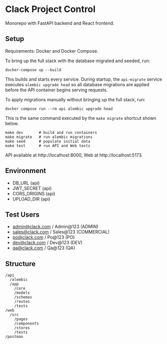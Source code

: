 # Clack Project Control

Monorepo with FastAPI backend and React frontend.

## Setup

Requirements: Docker and Docker Compose.

To bring up the full stack with the database migrated and seeded, run:

```
docker-compose up --build
```

This builds and starts every service. During startup, the `api-migrate` service
executes `alembic upgrade head` so all database migrations are applied before
the API container begins serving requests.

To apply migrations manually without bringing up the full stack, run:

```
docker compose run --rm api alembic upgrade head
```
This is the same command executed by the `make migrate` shortcut shown below.

```
make dev       # build and run containers
make migrate   # run alembic migrations
make seed      # populate initial data
make test      # run API and Web tests
```

API available at http://localhost:8000, Web at http://localhost:5173.

## Environment

- DB_URL (api)
- JWT_SECRET (api)
- CORS_ORIGINS (api)
- UPLOAD_DIR (api)

## Test Users

- admin@clack.com / Admin@123 (ADMIN)
- sales@clack.com / Sales@123 (COMMERCIAL)
- po@clack.com / Po@123 (PO)
- dev@clack.com / Dev@123 (DEV)
- qa@clack.com / Qa@123 (QA)

## Structure

```
/api
  /alembic
  /app
    /core
    /models
    /schemas
    /routes
    /tests
/web
  /src
    /pages
    /components
    /stores
    /tests
/postman
```
